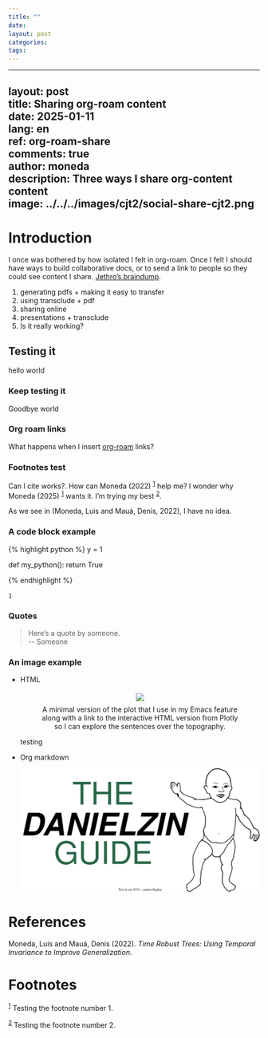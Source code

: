 ```yaml
---
title: ""
date: 
layout: post
categories: 
tags: 
---
```


---  
layout: post  
title: Sharing org-roam content  
date: 2025-01-11  
lang: en  
ref: org-roam-share  
comments: true  
author: moneda  
description: Three ways I share org-content content  
image: ../../../images/cjt2/social-share-cjt2.png  
---  


# Introduction

I once was bothered by how isolated I felt in org-roam. Once I felt I should have ways to build collaborative docs, or to send a link to people so they could see content I share. [Jethro&rsquo;s braindump](https://braindump.jethro.dev/).  

1.  generating pdfs + making it easy to transfer
2.  using transclude + pdf
3.  sharing online
4.  presentations + transclude
5.  Is it really working?


## Testing it

hello world  


### Keep testing it

Goodbye world  


### Org roam links

What happens when I insert [org-roam](20200822145527-org_roam.md) links?  


### Footnotes test

Can I cite works?. How can Moneda (2022) <sup><a id="fnr.1" class="footref" href="#fn.1" role="doc-backlink">1</a></sup> help me? I wonder why Moneda (2025) <sup><a id="fnr.1.100" class="footref" href="#fn.1" role="doc-backlink">1</a></sup> wants it. I&rsquo;m trying my best <sup><a id="fnr.2" class="footref" href="#fn.2" role="doc-backlink">2</a></sup>.  

As we see in (Moneda, Luis and Mauá, Denis, 2022), I have no idea.  


### A code block example

{% highlight python %}
y = 1

def my_python():
    return True

{% endhighlight %}

    1


### Quotes

> Here&rsquo;s a quote by someone.  
> -- Someone  


### An image example

-   HTML

    <div align="center">
    <figure>
    	<a href="../../../images/cjt2/minimalistic_Mood_Optimistic_frontier.png" name="Minimalist Text Topography plot">
    		<img  style="width:700px;margin:5px" src="../../../images/cjt2/minimalistic_Mood_Optimistic_frontier.png"/>
    	</a>
    		<figcaption>A minimal version of the plot that I use in my Emacs feature along with a link to the interactive HTML version from Plotly so I can explore the sentences over the topography. </figcaption>
    </figure>
    </div>
    
    <p> testing </p>

-   Org markdown

    ![img](../images/org-roam/2024-12-29_14-55-08_danielzin-guide-full-body-text.svg "Figure 1: Logo of the 2024 event")  


# References

Moneda, Luis and Mauá, Denis (2022). *Time Robust Trees: Using Temporal Invariance to Improve Generalization*.

# Footnotes

<sup><a id="fn.1" href="#fnr.1">1</a></sup> Testing the footnote number 1.

<sup><a id="fn.2" href="#fnr.2">2</a></sup> Testing the footnote number 2.
